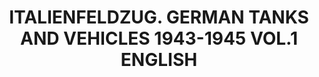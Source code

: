 ---
layout: product
title: "ITALIENFELDZUG. GERMAN TANKS AND VEHICLES 1943-1945 VOL.1 ENGLISH"
price: "5000" 
desc: "Knjiga"
img_path: "/assets/img/A.MIG-6261.jpg"
brand: "AMMO"
available: false
special_offer: false
new: false
soon: false
cat: "090000"
subcat: "090100"
subsubcat: "090101"
sifra: "A.MIG-6261"
popular: false
---